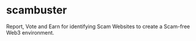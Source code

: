 # scambuster
 Report, Vote and Earn for identifying Scam Websites to create a Scam-free Web3 environment. 
